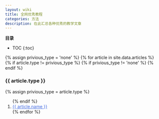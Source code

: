```yaml
---
layout: wiki
title: 全网优秀教程
categories: 方法
description: 在此汇总各种优秀的教学文章
---
```


**目录**

* TOC
{:toc}

<div>
  {% assign privious_type = 'none' %}
  {% for article in site.data.articles %}
    {% if article.type != privious_type %}
      {% if privious_type != 'none' %}
        </ol>
      {% endif %}
      <h3 name="{{ article.type }}">{{ article.type }}</h3>
      {% assign privious_type = article.type %}
      <ol class="posts-list" >
    {% endif %}
    <li class="posts-list-item">
      <a class="posts-list-name" style="color:#4169E1" href="{{ article.url }}">{{ article.name }}</a>
    </li>
  {% endfor %}
  </ol>
</div>